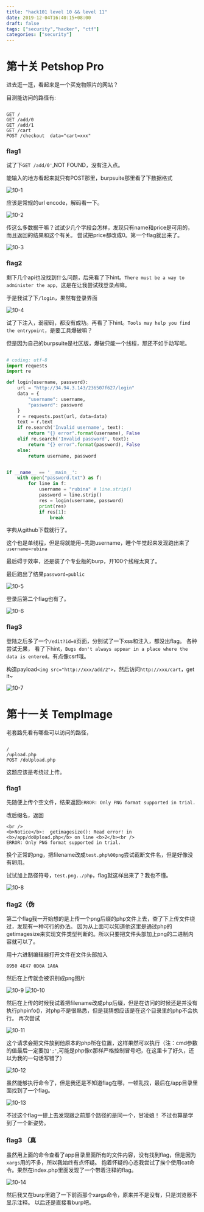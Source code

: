 ```yaml
---
title: "hack101 level 10 && level 11"
date: 2019-12-04T16:40:15+08:00
draft: false
tags: ["security","hacker", "ctf"]
categories: ["security"]
---
```


# 第十关 Petshop Pro

进去逛一逛，看起来是一个买宠物照片的网站？

目测能访问的路径有:

```

GET /
GET /add/0
GET /add/1
GET /cart
POST /checkout  data="cart=xxx"
```

### flag1

试了下`GET /add/0'`,NOT FOUND，没有注入点。

能输入的地方看起来就只有POST那里，burpsuite那里看了下数据格式

![10-1](./10-1.png)

应该是常规的url encode，解码看一下。

![10-2](./10-2.png)

传这么多数据干嘛？试试少几个字段会怎样，发现只有name和price是可用的，而且返回的结果和这个有关。
尝试把price都改成0。第一个flag就出来了。

![10-3](./10-3.png)

### flag2

剩下几个api也没找到什么问题，后来看了下hint。`There must be a way to administer the app`，这是在让我尝试找登录点嘛。

于是我试了下`/login`，果然有登录界面

![10-4](./10-4.png)

试了下注入，弱密码，都没有成功。再看了下hint。`Tools may help you find the entrypoint`，是要工具爆破嘛？

但是因为自己的burpsuite是社区版，爆破只能一个线程，那还不如手动写呢。

```python

# coding: utf-8
import requests
import re

def login(username, password):
    url = "http://34.94.3.143/236507f627/login"
    data = {
        "username": username,
        "password": password
    }
    r = requests.post(url, data=data)
    text = r.text
    if re.search('Invalid username', text):
        return "{} error".format(username), False
    elif re.search('Invalid password', text):
        return "{} error".format(password), False
    else:
        return username, password


if __name__ == '__main__':
    with open("password.txt") as f:
        for line in f:
            username = "rubina" # line.strip()
            password = line.strip()
            res = login(username, password)
            print(res)
            if res[1]:
                break
```

字典从github下载就行了。

这个也是单线程，但是将就能用~先跑username，睡个午觉起来发现跑出来了`username=rubina`

最后碍于效率，还是装了个专业版的burp，开100个线程太爽了。

最后跑出了结果`password=public`

![10-5](./10-5.png)

登录后第二个flag也有了。

![10-6](./10-6.png)

### flag3

登陆之后多了一个`/edit?id=0`页面，分别试了一下xss和注入，都没出flag。
各种尝试无果，
看了下hint，`Bugs don't always appear in a place where the data is entered`。有点像csrf哦。

构造payload`<img src="http://xxx/add/2">`，然后访问`http://xxx/cart`，get it~


![10-7](./10-7.png)

 
# 第十一关 TempImage


老套路先看有哪些可以访问的路径，

```

/
/upload.php
POST /doUpload.php
```

这题应该是考绕过上传。

### flag1

先随便上传个空文件，结果返回`ERROR: Only PNG format supported in trial.`

改后缀名，返回
```
<br />
<b>Notice</b>:  getimagesize(): Read error! in <b>/app/doUpload.php</b> on line <b>2</b><br />
ERROR: Only PNG format supported in trial.
```

换个正常的png，把filename改成`test.php%00png`尝试截断文件名，但是好像没有卵用。

试试加上路径符号，`test.png../php`，flag就这样出来了？我也不懂。

![10-8](10-8.png)

### flag2（伪

第二个flag我一开始想的是上传一个png后缀的php文件上去，查了下上传文件绕过，发现有一种可行的办法。
因为从上面可以知道他这里是通过php的getimagesize来实现文件类型判断的。所以只要把文件头部加上png的二进制内容就可以了。

用十六进制编辑器打开文件在文件头部加入

`8950 4E47 0D0A 1A0A`

然后在上传就会被识别成png图片

![10-9](10-9.png)
![10-10](10-10.png)


然后在上传的时候我试着把filename改成php后缀，但是在访问的时候还是并没有执行phpinfo()，对php不是很熟悉，但是我猜想应该是在这个目录里的php不会执行。
再次尝试

![10-11](10-11.png)

这个请求会把文件放到他原本的php所在位置，这样果然可以执行（注：cmd参数的值最后一定要加`';'`,可能是php像c那样严格控制冒号吧，在这里卡了好久，还以为我的一句话写错了）

![10-12](10-12.png)

虽然能够执行命令了，但是我还是不知道flag在哪，一顿乱找，最后在/app目录里面找到了一个flag。

![10-13](10-13.png)

不过这个flag一提上去发现跟之前那个路径的是同一个，甘凌娘！
不过也算是学到了一个新姿势。

### flag3 （真

虽然用上面的命令查看了app目录里面所有的文件内容，没有找到flag，但是因为`xargs`用的不多，所以我始终有点怀疑。
抱着怀疑的心态我尝试了挨个使用cat命令。果然在index.php里面发现了一个带着注释的flag。

![10-14](10-14.png)

然后我又在burp里跑了一下前面那个xargs命令，原来并不是没有，只是浏览器不显示注释。
以后还是直接看burp吧。


